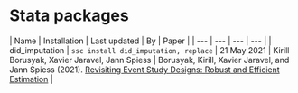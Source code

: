 
# Stata packages

| Name | Installation |  Last updated | By | Paper | 
| --- | --- | --- |   --- | 
| did_imputation | `ssc install did_imputation, replace` | 21 May 2021 | Kirill Borusyak, Xavier Jaravel, Jann Spiess | Borusyak, Kirill, Xavier Jaravel, and Jann Spiess (2021). [Revisiting Event Study Designs: Robust and Efficient Estimation](https://www.google.com/url?q=https%3A%2F%2Fwww.dropbox.com%2Fs%2Fy92mmyndlbkufo1%2FDraft_RobustAndEfficient.pdf%3Fraw%3D1&sa=D&sntz=1&usg=AFQjCNGGDRt4xPz3hCXhTWxchHJWh-1m_Q) | 




